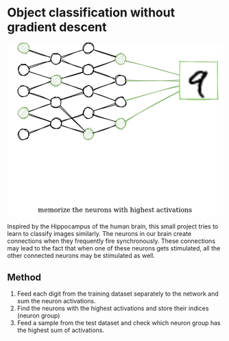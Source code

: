 # Object classification without gradient descent

[![](docs/mnist.gif)](docs/mnist.gif)

Inspired by the Hippocampus of the human brain, this small project tries to learn to classify images similarly.
The neurons in our brain create connections when they frequently fire synchronously.
These connections may lead to the fact that when one of these neurons gets stimulated, all the other connected neurons may be stimulated as well.

## Method

1. Feed each digit from the training dataset separately to the network and sum the neuron activations.
2. Find the neurons with the highest activations and store their indices (neuron group)
3. Feed a sample from the test dataset and check which neuron group has the highest sum of activations.
